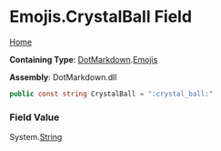 # Emojis\.CrystalBall Field

[Home](../../../README.md)

**Containing Type**: [DotMarkdown](../../README.md)\.[Emojis](../README.md)

**Assembly**: DotMarkdown\.dll

```csharp
public const string CrystalBall = ":crystal_ball:"
```

### Field Value

System\.[String](https://docs.microsoft.com/en-us/dotnet/api/system.string)